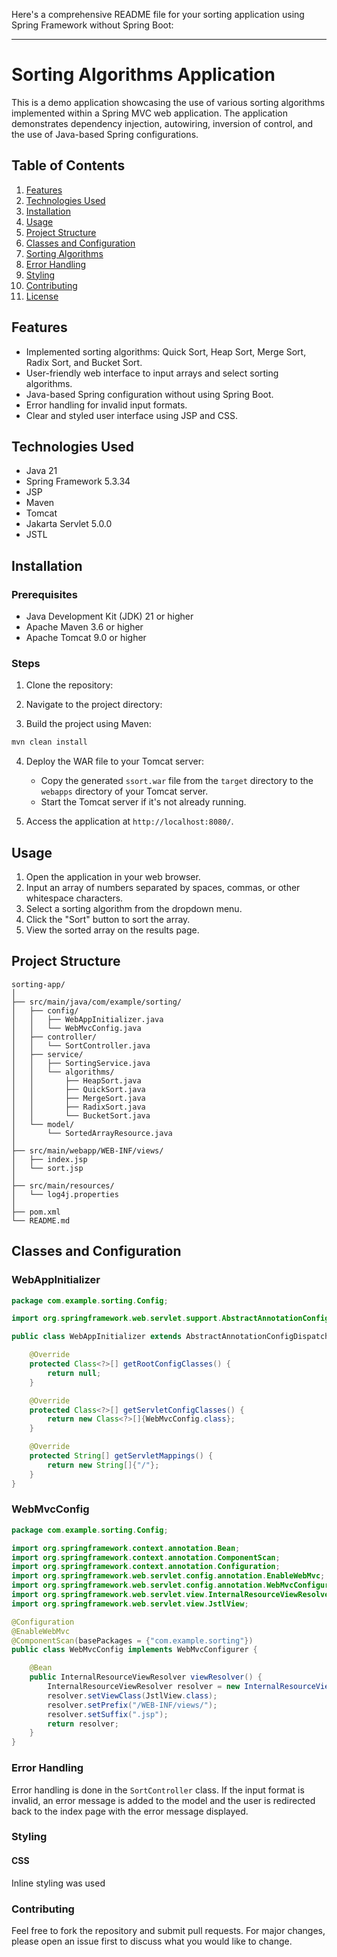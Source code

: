 Here's a comprehensive README file for your sorting application using Spring Framework without Spring Boot:

---

# Sorting Algorithms Application

This is a demo application showcasing the use of various sorting algorithms implemented within a Spring MVC web application. The application demonstrates dependency injection, autowiring, inversion of control, and the use of Java-based Spring configurations.

## Table of Contents

1. [Features](#features)
2. [Technologies Used](#technologies-used)
3. [Installation](#installation)
4. [Usage](#usage)
5. [Project Structure](#project-structure)
6. [Classes and Configuration](#classes-and-configuration)
7. [Sorting Algorithms](#sorting-algorithms)
8. [Error Handling](#error-handling)
9. [Styling](#styling)
10. [Contributing](#contributing)
11. [License](#license)

## Features

- Implemented sorting algorithms: Quick Sort, Heap Sort, Merge Sort, Radix Sort, and Bucket Sort.
- User-friendly web interface to input arrays and select sorting algorithms.
- Java-based Spring configuration without using Spring Boot.
- Error handling for invalid input formats.
- Clear and styled user interface using JSP and CSS.

## Technologies Used

- Java 21
- Spring Framework 5.3.34
- JSP
- Maven
- Tomcat
- Jakarta Servlet 5.0.0
- JSTL

## Installation

### Prerequisites

- Java Development Kit (JDK) 21 or higher
- Apache Maven 3.6 or higher
- Apache Tomcat 9.0 or higher

### Steps

1. Clone the repository:

2. Navigate to the project directory: 

3. Build the project using Maven:

```bash
mvn clean install
```

4. Deploy the WAR file to your Tomcat server:

   - Copy the generated `ssort.war` file from the `target` directory to the `webapps` directory of your Tomcat server.
   - Start the Tomcat server if it's not already running.

5. Access the application at `http://localhost:8080/`.

## Usage

1. Open the application in your web browser.
2. Input an array of numbers separated by spaces, commas, or other whitespace characters.
3. Select a sorting algorithm from the dropdown menu.
4. Click the "Sort" button to sort the array.
5. View the sorted array on the results page.

## Project Structure

```
sorting-app/
│
├── src/main/java/com/example/sorting/
│   ├── config/
│   │   ├── WebAppInitializer.java
│   │   └── WebMvcConfig.java
│   ├── controller/
│   │   └── SortController.java
│   ├── service/
│   │   ├── SortingService.java
│   │   └── algorithms/
│   │       ├── HeapSort.java
│   │       ├── QuickSort.java
│   │       ├── MergeSort.java
│   │       ├── RadixSort.java
│   │       └── BucketSort.java
│   └── model/
│       └── SortedArrayResource.java
│
├── src/main/webapp/WEB-INF/views/
│   ├── index.jsp
│   └── sort.jsp
│
├── src/main/resources/
│   └── log4j.properties
│
├── pom.xml
└── README.md
```

## Classes and Configuration

### WebAppInitializer

```java
package com.example.sorting.Config;

import org.springframework.web.servlet.support.AbstractAnnotationConfigDispatcherServletInitializer;

public class WebAppInitializer extends AbstractAnnotationConfigDispatcherServletInitializer {

    @Override
    protected Class<?>[] getRootConfigClasses() {
        return null;
    }

    @Override
    protected Class<?>[] getServletConfigClasses() {
        return new Class<?>[]{WebMvcConfig.class};
    }

    @Override
    protected String[] getServletMappings() {
        return new String[]{"/"};
    }
}
```

### WebMvcConfig

```java
package com.example.sorting.Config;

import org.springframework.context.annotation.Bean;
import org.springframework.context.annotation.ComponentScan;
import org.springframework.context.annotation.Configuration;
import org.springframework.web.servlet.config.annotation.EnableWebMvc;
import org.springframework.web.servlet.config.annotation.WebMvcConfigurer;
import org.springframework.web.servlet.view.InternalResourceViewResolver;
import org.springframework.web.servlet.view.JstlView;

@Configuration
@EnableWebMvc
@ComponentScan(basePackages = {"com.example.sorting"})
public class WebMvcConfig implements WebMvcConfigurer {

    @Bean
    public InternalResourceViewResolver viewResolver() {
        InternalResourceViewResolver resolver = new InternalResourceViewResolver();
        resolver.setViewClass(JstlView.class);
        resolver.setPrefix("/WEB-INF/views/");
        resolver.setSuffix(".jsp");
        return resolver;
    }
}
```

### Error Handling

Error handling is done in the `SortController` class. If the input format is invalid, an error message is added to the model and the user is redirected back to the index page with the error message displayed.

### Styling

#### CSS

Inline styling was used

### Contributing

Feel free to fork the repository and submit pull requests. For major changes, please open an issue first to discuss what you would like to change.

